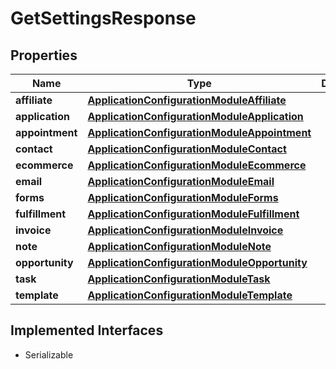 

# GetSettingsResponse


## Properties

| Name | Type | Description | Notes |
|------------ | ------------- | ------------- | -------------|
|**affiliate** | [**ApplicationConfigurationModuleAffiliate**](ApplicationConfigurationModuleAffiliate.md) |  |  [optional] |
|**application** | [**ApplicationConfigurationModuleApplication**](ApplicationConfigurationModuleApplication.md) |  |  [optional] |
|**appointment** | [**ApplicationConfigurationModuleAppointment**](ApplicationConfigurationModuleAppointment.md) |  |  [optional] |
|**contact** | [**ApplicationConfigurationModuleContact**](ApplicationConfigurationModuleContact.md) |  |  [optional] |
|**ecommerce** | [**ApplicationConfigurationModuleEcommerce**](ApplicationConfigurationModuleEcommerce.md) |  |  [optional] |
|**email** | [**ApplicationConfigurationModuleEmail**](ApplicationConfigurationModuleEmail.md) |  |  [optional] |
|**forms** | [**ApplicationConfigurationModuleForms**](ApplicationConfigurationModuleForms.md) |  |  [optional] |
|**fulfillment** | [**ApplicationConfigurationModuleFulfillment**](ApplicationConfigurationModuleFulfillment.md) |  |  [optional] |
|**invoice** | [**ApplicationConfigurationModuleInvoice**](ApplicationConfigurationModuleInvoice.md) |  |  [optional] |
|**note** | [**ApplicationConfigurationModuleNote**](ApplicationConfigurationModuleNote.md) |  |  [optional] |
|**opportunity** | [**ApplicationConfigurationModuleOpportunity**](ApplicationConfigurationModuleOpportunity.md) |  |  [optional] |
|**task** | [**ApplicationConfigurationModuleTask**](ApplicationConfigurationModuleTask.md) |  |  [optional] |
|**template** | [**ApplicationConfigurationModuleTemplate**](ApplicationConfigurationModuleTemplate.md) |  |  [optional] |


## Implemented Interfaces

* Serializable

